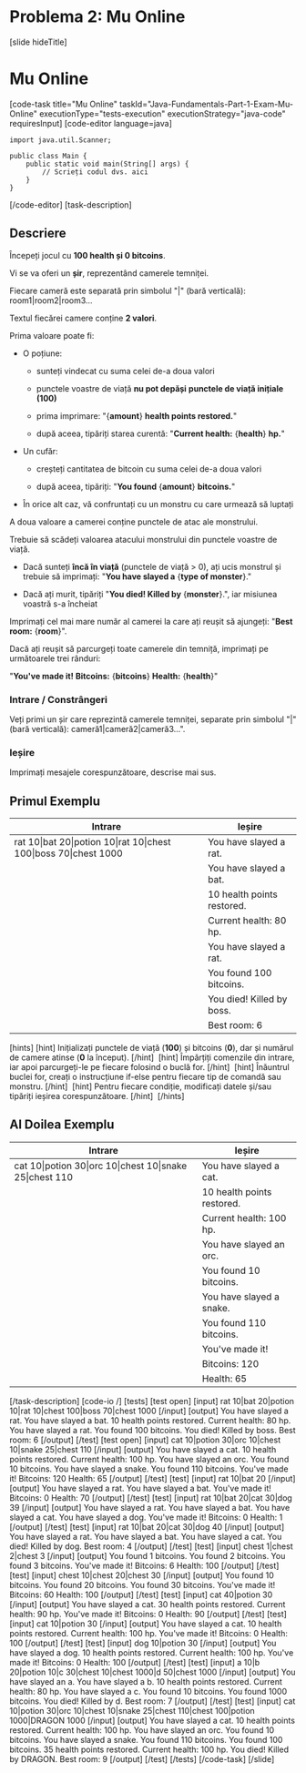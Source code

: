 # Problema 2: Mu Online

[slide hideTitle]
# Mu Online
[code-task title="Mu Online" taskId="Java-Fundamentals-Part-1-Exam-Mu-Online" executionType="tests-execution" executionStrategy="java-code" requiresInput]
[code-editor language=java]
```
import java.util.Scanner;

public class Main {
    public static void main(String[] args) {
        // Scrieți codul dvs. aici
    }
}
```
[/code-editor]
[task-description]
## Descriere

Începeți jocul cu **100 health și 0 bitcoins**.

Vi se va oferi un **șir**, reprezentând camerele temniței.

Fiecare cameră este separată prin simbolul "\|" (bară verticală): room1\|room2\|room3…

Textul fiecărei camere conține **2 valori**.

Prima valoare poate fi:

- O poțiune:

   - sunteți vindecat cu suma celei de-a doua valori

   - punctele voastre de viață **nu pot depăși** **punctele de viață inițiale (100)**

   - prima imprimare: "\{**amount**\} **health points restored.**"

   - după aceea, tipăriți starea curentă: "**Current health:** \{**health**\} **hp.**"

- Un cufăr:

    - creșteți cantitatea de bitcoin cu suma celei de-a doua valori

    - după aceea, tipăriți: "**You found** \{**amount**\} **bitcoins.**"

- În orice alt caz, vă confruntați cu un monstru cu care urmează să luptați

A doua valoare a camerei conține punctele de atac ale monstrului.

Trebuie să scădeți valoarea atacului monstrului din punctele voastre de viață.

- Dacă sunteți **încă în viață** (punctele de viață \> 0), ați ucis monstrul și trebuie să imprimați: "**You have slayed a** \{**type of monster**\}."

- Dacă ați murit, tipăriți "**You died! Killed by** \{**monster**\}.", iar misiunea voastră s-a încheiat

Imprimați cel mai mare număr al camerei la care ați reușit să ajungeți: "**Best room:** \{**room**\}".

Dacă ați reușit să parcurgeți toate camerele din temniță, imprimați pe următoarele trei rânduri:


"**You've made it!** 
**Bitcoins:** \{**bitcoins**\} 
**Health:** \{**health**\}" 


### Intrare \/ Constrângeri

Veți primi un șir care reprezintă camerele temniței, separate prin simbolul "\|" (bară verticală): cameră1\|cameră2\|cameră3...".

### Ieșire

Imprimați mesajele corespunzătoare, descrise mai sus.

## Primul Exemplu

| **Intrare** | **Ieșire** |
| --- | --- |
| rat 10\|bat 20\|potion 10\|rat 10\|chest 100\|boss 70\|chest 1000 | You have slayed a rat. |
|  | You have slayed a bat. |
|  | 10 health points restored. |
|  | Current health: 80 hp. |
|  | You have slayed a rat. |
|  | You found 100 bitcoins. |
|  | You died! Killed by boss. |
|  | Best room: 6 |

[hints]
[hint]
Inițializați punctele de viață (**100**) și bitcoins (**0**), dar și numărul de camere atinse (**0** la început).
[/hint] 
[hint]
Împărțiți comenzile din intrare, iar apoi parcurgeți-le pe fiecare folosind o buclă for.
[/hint] 
[hint]
Înăuntrul buclei for, creați o instrucțiune if-else pentru fiecare tip de comandă sau monstru.
[/hint] 
[hint]
Pentru fiecare condiție, modificați datele și/sau tipăriți ieșirea corespunzătoare.
[/hint] 
[/hints] 

## Al Doilea Exemplu

| **Intrare** | **Ieșire** |
| --- | --- |
| cat 10\|potion 30\|orc 10\|chest 10\|snake 25\|chest 110 | You have slayed a cat. |
|  | 10 health points restored. |
|  | Current health: 100 hp. |
|  | You have slayed an orc. |
|  | You found 10 bitcoins. |
|  | You have slayed a snake. |
|  | You found 110 bitcoins. |
|  | You've made it! |
|  | Bitcoins: 120 |
|  | Health: 65 |

[/task-description]
[code-io /]
[tests]
[test open]
[input]
rat 10\|bat 20\|potion 10\|rat 10\|chest 100\|boss 70\|chest 1000
[/input]
[output]
You have slayed a rat.
You have slayed a bat.
10 health points restored.
Current health: 80 hp.
You have slayed a rat.
You found 100 bitcoins.
You died! Killed by boss.
Best room: 6
[/output]
[/test]
[test open]
[input]
cat 10\|potion 30\|orc 10\|chest 10\|snake 25\|chest 110
[/input]
[output]
You have slayed a cat.
10 health points restored.
Current health: 100 hp.
You have slayed an orc.
You found 10 bitcoins.
You have slayed a snake.
You found 110 bitcoins.
You've made it!
Bitcoins: 120
Health: 65
[/output]
[/test]
[test]
[input]
rat 10\|bat 20
[/input]
[output]
You have slayed a rat.
You have slayed a bat.
You've made it!
Bitcoins: 0
Health: 70
[/output]
[/test]
[test]
[input]
rat 10\|bat 20\|cat 30\|dog 39
[/input]
[output]
You have slayed a rat.
You have slayed a bat.
You have slayed a cat.
You have slayed a dog.
You've made it!
Bitcoins: 0
Health: 1
[/output]
[/test]
[test]
[input]
rat 10\|bat 20\|cat 30\|dog 40
[/input]
[output]
You have slayed a rat.
You have slayed a bat.
You have slayed a cat.
You died! Killed by dog.
Best room: 4
[/output]
[/test]
[test]
[input]
chest 1\|chest 2\|chest 3
[/input]
[output]
You found 1 bitcoins.
You found 2 bitcoins.
You found 3 bitcoins.
You've made it!
Bitcoins: 6
Health: 100
[/output]
[/test]
[test]
[input]
chest 10\|chest 20\|chest 30
[/input]
[output]
You found 10 bitcoins.
You found 20 bitcoins.
You found 30 bitcoins.
You've made it!
Bitcoins: 60
Health: 100
[/output]
[/test]
[test]
[input]
cat 40\|potion 30
[/input]
[output]
You have slayed a cat.
30 health points restored.
Current health: 90 hp.
You've made it!
Bitcoins: 0
Health: 90
[/output]
[/test]
[test]
[input]
cat 10\|potion 30
[/input]
[output]
You have slayed a cat.
10 health points restored.
Current health: 100 hp.
You've made it!
Bitcoins: 0
Health: 100
[/output]
[/test]
[test]
[input]
dog 10\|potion 30
[/input]
[output]
You have slayed a dog.
10 health points restored.
Current health: 100 hp.
You've made it!
Bitcoins: 0
Health: 100
[/output]
[/test]
[test]
[input]
a 10\|b 20\|potion 10\|c 30\|chest 10\|chest 1000\|d 50\|chest 1000
[/input]
[output]
You have slayed an a.
You have slayed a b.
10 health points restored.
Current health: 80 hp.
You have slayed a c.
You found 10 bitcoins.
You found 1000 bitcoins.
You died! Killed by d.
Best room: 7
[/output]
[/test]
[test]
[input]
cat 10\|potion 30\|orc 10\|chest 10\|snake 25\|chest 110\|chest 100\|potion 1000\|DRAGON 1000
[/input]
[output]
You have slayed a cat.
10 health points restored.
Current health: 100 hp.
You have slayed an orc.
You found 10 bitcoins.
You have slayed a snake.
You found 110 bitcoins.
You found 100 bitcoins.
35 health points restored.
Current health: 100 hp.
You died! Killed by DRAGON.
Best room: 9
[/output]
[/test]
[/tests]
[/code-task]
[/slide]
